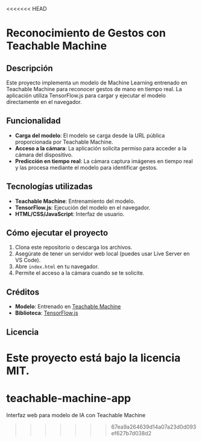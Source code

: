 <<<<<<< HEAD
# Reconocimiento de Gestos con Teachable Machine

## Descripción
Este proyecto implementa un modelo de Machine Learning entrenado en Teachable Machine para reconocer gestos de mano en tiempo real. La aplicación utiliza TensorFlow.js para cargar y ejecutar el modelo directamente en el navegador.

## Funcionalidad
- **Carga del modelo**: El modelo se carga desde la URL pública proporcionada por Teachable Machine.
- **Acceso a la cámara**: La aplicación solicita permiso para acceder a la cámara del dispositivo.
- **Predicción en tiempo real**: La cámara captura imágenes en tiempo real y las procesa mediante el modelo para identificar gestos.

## Tecnologías utilizadas
- **Teachable Machine**: Entrenamiento del modelo.
- **TensorFlow.js**: Ejecución del modelo en el navegador.
- **HTML/CSS/JavaScript**: Interfaz de usuario.

## Cómo ejecutar el proyecto
1. Clona este repositorio o descarga los archivos.
2. Asegúrate de tener un servidor web local (puedes usar Live Server en VS Code).
3. Abre `index.html` en tu navegador.
4. Permite el acceso a la cámara cuando se te solicite.

## Créditos
- **Modelo**: Entrenado en [Teachable Machine](https://teachablemachine.withgoogle.com/models/woUActtOq/) 
- **Biblioteca**: [TensorFlow.js](https://www.tensorflow.org/js) 

## Licencia
Este proyecto está bajo la licencia MIT.
=======
# teachable-machine-app
Interfaz web para modelo de IA con Teachable Machine
>>>>>>> 67ea9a264639d14a07a23d0d093ef627b7d038d2

